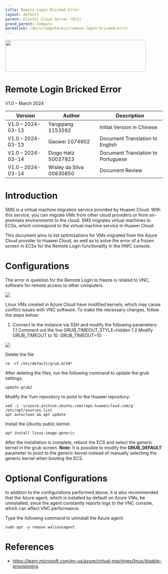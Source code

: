 ```yaml
---
title: Remote Login Bricked Error
layout: default
parent: Elastic Cloud Server (ECS)
grand_parent: Compute
permalink: /docs/compute/ecs/remote-login-bricked-error
---
```

<img width="450px" height="102px" src="https://console-static.huaweicloud.com/static/authui/20210202115135/public/custom/images/logo-en.svg">

# Remote Login Bricked Error

V1.0 – March 2024

| **Version**       | **Author**               | **Description**                      |
| ----------------- | ------------------------ | ------------------------------------ |
| V1.0 – 2024-03-13 | Yangqiang 1153592        | Initial Version in Chinese           |
| V1.0 – 2024-03-13 | Gaowei 1074902           | Document Translation to English      |
| V1.0 – 2024-03-14 | Diogo Hatz 50037923      | Document Translation to Portuguese   |
| V1.0 – 2024-03-14 | Wisley da Silva 00830850 | Document Review                      |

# Introduction

SMS is a virtual machine migration service provided by Huawei Cloud. With this service, you can migrate VMs from other cloud providers or from on-premises environments to the cloud. SMS migrates virtual machines to ECSs, which correspond to the virtual machine service in Huawei Cloud.

This document aims to list optimizations for VMs migrated from the Azure Cloud provider to Huawei Cloud, as well as to solve the error of a frozen screen in ECSs for the Remote Login functionality in the HWC console.

# Configurations

The error in question for the Remote Login to freeze is related to VNC, software for remote access to other computers.

![](/huaweicloud-knowledge-base/assets/images/compute/ecs/remote-login-error/image3.png)

Linux VMs created in Azure Cloud have modified kernels, which may cause conflict issues with VNC software. To make the necessary changes, follow the steps below: 
1. Connect to the instance via SSH and modify the following parameters: 
    1.1 Comment out the line GRUB_TIMEOUT_STYLE=hidden 
    1.2 Modify GRUB_TIMEOUT to 10: GRUB_TIMEOUT=10 
    
![](/huaweicloud-knowledge-base/assets/images/compute/ecs/remote-login-error/image4.png) 

Delete the file 

```shell 
rm -rf /etc/default/grub.d/50* 
```

After deleting the files, run the following command to update the grub settings. 

```shell
update-grub2
```

Modify the Yum repository to point to the Huawei repository:

```shell
sed -i 's/azure.archive.ubuntu.com/repo.huaweicloud.com/g' /etc/apt/sources.list
apt autoclean && apt update
```

Install the Ubuntu public kernel:

```shell
apt install linux-image-generic
```

After the installation is complete, reboot the ECS and select the generic kernel in the grub screen. **Note:** It is possible to modify the **GRUB_DEFAULT** parameter to point to the generic kernel instead of manually selecting the generic kernel when booting the ECS.

# Optional Configurations

In addition to the configurations performed above, it is also recommended that the Azure agent, which is installed by default on Azure VMs, be uninstalled, since the agent constantly reports logs to the VNC console, which can affect VNC performance:

Type the following command to uninstall the Azure agent:

```shell
sudo apt -y remove walinuxagent
```

# References

- <https://learn.microsoft.com/en-us/azure/virtual-machines/linux/disable-provisioning>.
